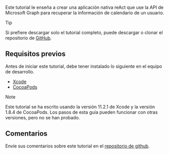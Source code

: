 <!-- markdownlint-disable MD002 MD041 -->

Este tutorial le enseña a crear una aplicación nativa reAct que use la API de Microsoft Graph para recuperar la información de calendario de un usuario.

> [!TIP]
> Si prefiere descargar solo el tutorial completo, puede descargar o clonar el repositorio de [GitHub](https://github.com/microsoftgraph/msgraph-training-ios-objectivec).

## <a name="prerequisites"></a>Requisitos previos

Antes de iniciar este tutorial, debe tener instalado lo siguiente en el equipo de desarrollo.

- [Xcode](https://developer.apple.com/xcode/)
- [CocoaPods](https://cocoapods.org)

> [!NOTE]
> Este tutorial se ha escrito usando la versión 11.2.1 de Xcode y la versión 1.8.4 de CocoaPods. Los pasos de esta guía pueden funcionar con otras versiones, pero no se han probado.

## <a name="feedback"></a>Comentarios

Envíe sus comentarios sobre este tutorial en el [repositorio de github](https://github.com/microsoftgraph/msgraph-training-ios-objectivec).
